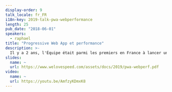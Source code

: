 ```yaml
---
display-order: 9
talk_locale: fr_FR
i18n-key: 2019-talk-pwa-webperformance
length: 25
pub_date: "2018-06-01"
speakers:
  - raphael
title: "Progressive Web App et performance"
description: >-
  Il y a 2 ans, l'Équipe était parmi les premiers en France à lancer une Progressive Web App pour son site mobile. Les gains webperf de ce changement nous ont conduits cette année à refondre entièrement notre site desktop sur ce modèle. Dans ce cadre, je vous propose un retour d'expérience des différentes actions mises en place en faveur de la webperf, et de partager les premiers résultats.
slides:
  name: ~
  url: https://www.welovespeed.com/assets/docs/2019/pwa-webperf.pdf
video:
  name: ~
  url: https://youtu.be/AmfzyKDmxK8
---
```

